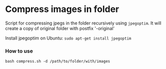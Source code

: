# Compress images in folder 
Script for compressing jpegs in the folder recursively using ```jpegoptim```. It will create a copy of original folder with postfix '-original'

Install jpegoptim on Ubuntu: 
```sudo apt-get install jpegoptim```

### How to use
```
bash compress.sh -d /path/to/folder/with/images
```
